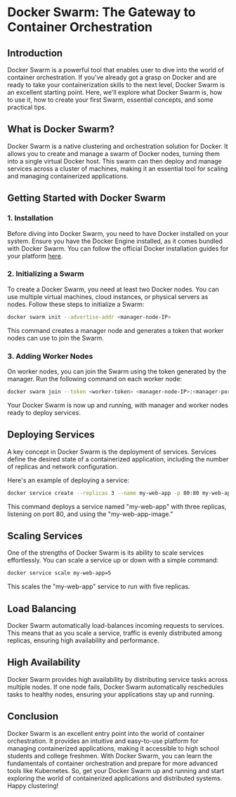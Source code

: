 # Docker Swarm: The Gateway to Container Orchestration

## Introduction

Docker Swarm is a powerful tool that enables user to dive into the world of container orchestration. If you've already got a grasp on Docker and are ready to take your containerization skills to the next level, Docker Swarm is an excellent starting point. Here, we'll explore what Docker Swarm is, how to use it, how to create your first Swarm, essential concepts, and some practical tips.

## **What is Docker Swarm?**

Docker Swarm is a native clustering and orchestration solution for Docker. It allows you to create and manage a swarm of Docker nodes, turning them into a single virtual Docker host. This swarm can then deploy and manage services across a cluster of machines, making it an essential tool for scaling and managing containerized applications.

## **Getting Started with Docker Swarm**

### **1. Installation**

Before diving into Docker Swarm, you need to have Docker installed on your system. Ensure you have the Docker Engine installed, as it comes bundled with Docker Swarm. You can follow the official Docker installation guides for your platform [here](https://docs.docker.com/get-docker/).

### **2. Initializing a Swarm**

To create a Docker Swarm, you need at least two Docker nodes. You can use multiple virtual machines, cloud instances, or physical servers as nodes. Follow these steps to initialize a Swarm:

```bash
docker swarm init --advertise-addr <manager-node-IP>
```

This command creates a manager node and generates a token that worker nodes can use to join the Swarm.

### **3. Adding Worker Nodes**

On worker nodes, you can join the Swarm using the token generated by the manager. Run the following command on each worker node:

```bash
docker swarm join --token <worker-token> <manager-node-IP>:<manager-port>
```

Your Docker Swarm is now up and running, with manager and worker nodes ready to deploy services.

## **Deploying Services**

A key concept in Docker Swarm is the deployment of services. Services define the desired state of a containerized application, including the number of replicas and network configuration.

Here's an example of deploying a service:

```bash
docker service create --replicas 3 --name my-web-app -p 80:80 my-web-app-image
```

This command deploys a service named "my-web-app" with three replicas, listening on port 80, and using the "my-web-app-image."

## **Scaling Services**

One of the strengths of Docker Swarm is its ability to scale services effortlessly. You can scale a service up or down with a simple command:

```bash
docker service scale my-web-app=5
```

This scales the "my-web-app" service to run with five replicas.

## **Load Balancing**

Docker Swarm automatically load-balances incoming requests to services. This means that as you scale a service, traffic is evenly distributed among replicas, ensuring high availability and performance.

## **High Availability**

Docker Swarm provides high availability by distributing service tasks across multiple nodes. If one node fails, Docker Swarm automatically reschedules tasks to healthy nodes, ensuring your applications stay up and running.

## **Conclusion**

Docker Swarm is an excellent entry point into the world of container orchestration. It provides an intuitive and easy-to-use platform for managing containerized applications, making it accessible to high school students and college freshmen. With Docker Swarm, you can learn the fundamentals of container orchestration and prepare for more advanced tools like Kubernetes. So, get your Docker Swarm up and running and start exploring the world of containerized applications and distributed systems. Happy clustering!
